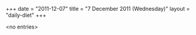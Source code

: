 +++
date = "2011-12-07"
title = "7 December 2011 (Wednesday)"
layout = "daily-diet"
+++


\<no entries\>

